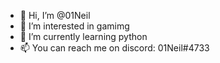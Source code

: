 - 👋 Hi, I’m @01Neil
- 👀 I’m interested in gamimg
- 🌱 I’m currently learning python
- 📫 You can reach me on discord: 01Neil#4733

<!---
01Neil/01Neil is a ✨ special ✨ repository because its `README.md` (this file) appears on your GitHub profile.
You can click the Preview link to take a look at your changes.
--->
